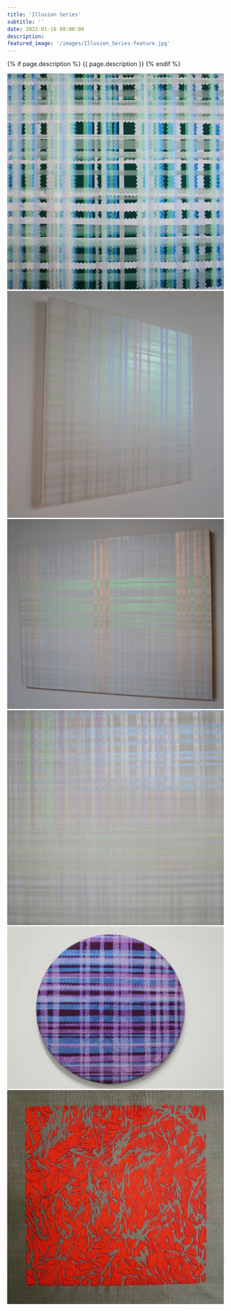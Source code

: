```yaml
---
title: 'Illusion Series'
subtitle: ''
date: 2022-01-10 00:00:00
description: 
featured_image: '/images/Illusion_Series-feature.jpg'
---
```


{% if page.description %}
{{ page.description }}
{% endif %}

<div class="gallery" data-columns="2">
    <img src="/images/Illusion_Series-Illusion_Series_Green_12x12_2018.jpg" alt="Illusion Series Green 12x12 2018"><img src="/images/Illusion_Series-Illusion_Series_I_18x18_2018.jpg" alt="Illusion Series I 18x18 2018"><img src="/images/Illusion_Series-Illusion_Series_II_18x24_2018.jpg" alt="Illusion Series II 18x24 2018"><img src="/images/Illusion_Series-Illusion_Series_III_20x20_2018.jpg" alt="Illusion Series III 20x20 2018"><img src="/images/Illusion_Series-Illusion_Series_Violet_10_2018.jpg" alt="Illusion Series Violet 10 2018"><img src="/images/Illusion_Series-Untitled16x16_2016.jpg" alt="Untitled16x16 2016">
</div>
